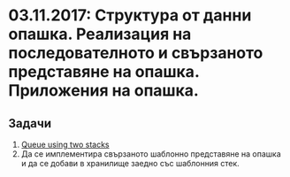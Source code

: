 # 03.11.2017: Структура от данни опашка. Реализация на последователното и свързаното представяне на опашка. Приложения на опашка.

## Задачи

1. [Queue using two stacks](https://www.hackerrank.com/challenges/queue-using-two-stacks/problem)
1. Да се имплементира свързаното шаблонно представяне на опашка и да се добави в хранилище заедно със шаблонния стек.
